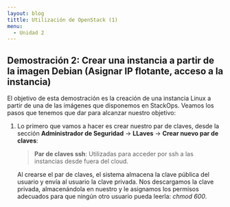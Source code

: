 ```yaml
---
layout: blog
tittle: Utilización de OpenStack (1)
menu:
  - Unidad 2
---
```


## Demostración 2: Crear una instancia a partir de la imagen Debian (Asignar IP flotante, acceso a la instancia)

El objetivo de esta demostración es la creación de una instancia Linux a partir de una de las imágenes que disponemos en StackOps. Veamos los pasos que tenemos que dar para alcanzar nuestro objetivo:

1. Lo primero que vamos a hacer es crear nuestro par de claves, desde la
sección **Administrador de Seguridad** -> **LLaves** -> **Crear nuevo par de claves**:

	> **Par de claves ssh**: Utilizadas para acceder por ssh a las instancias desde fuera del cloud.

	Al crearse el par de claves, el sistema almacena la clave pública del usuario y envía al usuario la clave privada. Nos descargamos la clave privada, almacenándola en nuestro y le asignamos los permisos adecuados para que ningún otro usuario pueda leerla: *chmod 600*.